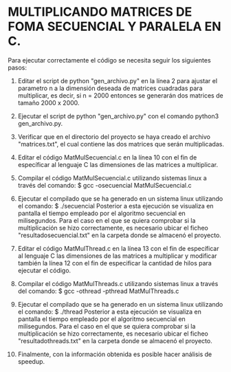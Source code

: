 # MULTIPLICANDO MATRICES DE FOMA SECUENCIAL Y PARALELA EN C. 

Para ejecutar correctamente el código se necesita seguir los siguientes pasos: 

1. Editar el script de python "gen_archivo.py" en la línea 2 para ajustar el parametro n a la dimensión deseada de matrices cuadradas para multiplicar, es decir, si n = 2000 entonces se generarán dos matrices de tamaño 2000 x 2000. 

2. Ejecutar el script de python "gen_archivo.py" con el comando python3 gen_archivo.py. 

3. Verificar que en el directorio del proyecto se haya creado el archivo "matrices.txt", el cual contiene las dos matrices que serán multiplicadas. 

4. Editar el código MatMulSecuencial.c en la línea 10 con el fin de específicar al lenguaje C las dimensiones de las matrices a multiplicar. 

5. Compilar el código MatMulSecuencial.c utilizando sistemas linux a través del comando: 
$ gcc -osecuencial MatMulSecuencial.c

6. Ejecutar el compilado que se ha generado en un sistema linux utilizando el comando: 
$ ./secuencial
Posterior a esta ejecución se visualiza en pantalla el tiempo empleado por el algoritmo secuencial en milisegundos. 
Para el caso en el que se quiera comprobar si la multiplicación se hizo correctamente, es necesario ubicar el ficheo "resultadosecuencial.txt" en la carpeta donde se almacenó el proyecto. 

7. Editar el código MatMulThread.c en la línea 13 con el fin de específicar al lenguaje C las dimensiones de las matrices a multiplicar y modificar también la línea 12 con el fin de especificar la cantidad de hilos para ejecutar el código. 

8. Compilar el código MatMulThreads.c utilizando sistemas linux a través del comando: 
$ gcc -othread -pthread MatMulThreads.c

9. Ejecutar el compilado que se ha generado en un sistema linux utilizando el comando: 
$ ./thread
Posterior a esta ejecución se visualiza en pantalla el tiempo empleado por el algoritmo secuencial en milisegundos. 
Para el caso en el que se quiera comprobar si la multiplicación se hizo correctamente, es necesario ubicar el ficheo "resultadothreads.txt" en la carpeta donde se almacenó el proyecto. 

10. Finalmente, con la información obtenida es posible hacer análisis de speedup. 

